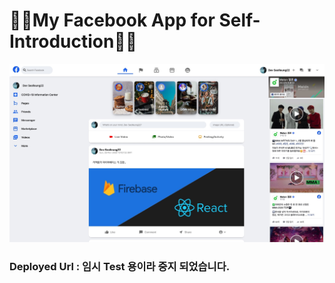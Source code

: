 # 🔵🌈My Facebook App for Self-Introduction🌈🔵

![](./public/facebook_clone.jpeg)

### Deployed Url : 임시 Test 용이라 중지 되었습니다.
